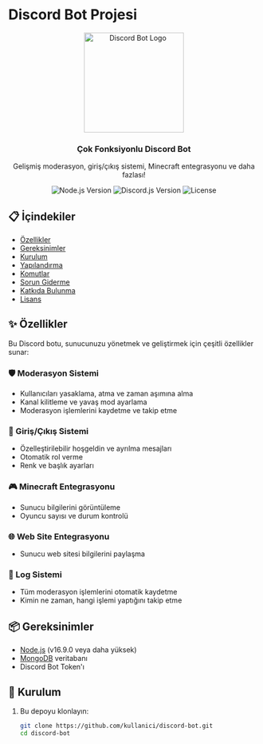 # Discord Bot Projesi

<div align="center">
 <img src="[https://i.imgur.com/XYZ123.png](https://cpanel.mesart.tr/cpsess8870088961/frontend/jupiter/filemanager/showfile.html?file=Logo.png&fileop=&dir=%2Fhome%2Fmesart%2Fpublic_html&dirop=&charset=&file_charset=&baseurl=&basedir=)" alt="Discord Bot Logo" width="200">
  <br>
  <h3>Çok Fonksiyonlu Discord Bot</h3>
  <p>Gelişmiş moderasyon, giriş/çıkış sistemi, Minecraft entegrasyonu ve daha fazlası!</p>
  
  <div>
    <img src="https://img.shields.io/badge/node.js-v16.9.0+-green.svg" alt="Node.js Version">
    <img src="https://img.shields.io/badge/discord.js-v14.0.0+-blue.svg" alt="Discord.js Version">
    <img src="https://img.shields.io/badge/license-MIT-red.svg" alt="License">
  </div>
</div>

## 📋 İçindekiler

- [Özellikler](#-özellikler)
- [Gereksinimler](#-gereksinimler)
- [Kurulum](#-kurulum)
- [Yapılandırma](#-yapılandırma)
- [Komutlar](#-komutlar)
- [Sorun Giderme](#-sorun-giderme)
- [Katkıda Bulunma](#-katkıda-bulunma)
- [Lisans](#-lisans)

## ✨ Özellikler

Bu Discord botu, sunucunuzu yönetmek ve geliştirmek için çeşitli özellikler sunar:

### 🛡️ Moderasyon Sistemi
- Kullanıcıları yasaklama, atma ve zaman aşımına alma
- Kanal kilitleme ve yavaş mod ayarlama
- Moderasyon işlemlerini kaydetme ve takip etme

### 🚪 Giriş/Çıkış Sistemi
- Özelleştirilebilir hoşgeldin ve ayrılma mesajları
- Otomatik rol verme
- Renk ve başlık ayarları

### 🎮 Minecraft Entegrasyonu
- Sunucu bilgilerini görüntüleme
- Oyuncu sayısı ve durum kontrolü

### 🌐 Web Site Entegrasyonu
- Sunucu web sitesi bilgilerini paylaşma

### 📝 Log Sistemi
- Tüm moderasyon işlemlerini otomatik kaydetme
- Kimin ne zaman, hangi işlemi yaptığını takip etme

## 📦 Gereksinimler

- [Node.js](https://nodejs.org/) (v16.9.0 veya daha yüksek)
- [MongoDB](https://www.mongodb.com/) veritabanı
- Discord Bot Token'ı

## 🚀 Kurulum

1. Bu depoyu klonlayın:
   ```bash
   git clone https://github.com/kullanici/discord-bot.git
   cd discord-bot

